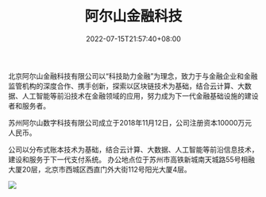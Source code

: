 ﻿---
weight: 
title: "阿尔山金融科技"
description: "北京阿尔山金融科技有限公司以“科技助力金融”为理念，致力于与金融企业和金融监管机构的深度合作、携手创新，探索以区块链技术为基础，结合云计算、大数据、人工智能等前沿技术在..."
date: 2022-07-15T21:57:40+08:00
lastmod: 2022-07-15T16:45:40+08:00
draft: false
authors: ["sadfrog"]
featuredImage: "aershanjinrongkeji.png"
link: "http://arxandt.com/"
tags: ["研究机构","阿尔山金融科技"]
categories: ["navigation"]
navigation: ["研究机构"]
lightgallery: true
toc: true
pinned: false
recommend: false
recommend1: false
---




北京阿尔山金融科技有限公司以“科技助力金融”为理念，致力于与金融企业和金融监管机构的深度合作、携手创新，探索以区块链技术为基础，结合云计算、大数据、人工智能等前沿技术在金融领域的应用，努力成为下一代金融基础设施的建设者和服务者。



苏州阿尔山数字科技有限公司成立于2018年11月12日，公司注册资本10000万元人民币。



 公司以分布式账本技术为基础，结合云计算、大数据、人工智能等前沿信息技术，建设和服务于下一代支付系统。  办公地点位于苏州市高铁新城南天城路55号相融大厦20层，北京市西城区西直门外大街112号阳光大厦4层。







![](C:\Users\jackson\Desktop\hhh\aershanjinrongkeji\aershanjinrongkeji.png)